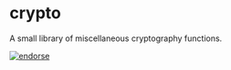 crypto
======

A small library of miscellaneous cryptography functions.

[![endorse](https://api.coderwall.com/enno/endorsecount.png)](https://coderwall.com/enno)
